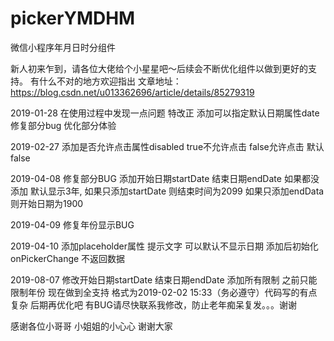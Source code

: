# pickerYMDHM
微信小程序年月日时分组件

新人初来乍到，请各位大佬给个小星星吧〜后续会不断优化组件以做到更好的支持。
有什么不对的地方欢迎指出
文章地址：https://blog.csdn.net/u013362696/article/details/85279319

2019-01-28 在使用过程中发现一点问题 特改正 
添加可以指定默认日期属性date 修复部分bug 优化部分体验

2019-02-27 添加是否允许点击属性disabled true不允许点击 false允许点击 默认false

2019-04-08 修复部分BUG 添加开始日期startDate 结束日期endDate 如果都没添加 默认显示3年, 如果只添加startDate 则结束时间为2099 如果只添加endData 则开始日期为1900 

2019-04-09 修复年份显示BUG

2019-04-10 添加placeholder属性 提示文字 可以默认不显示日期 添加后初始化onPickerChange 不返回数据

2019-08-07 修改开始日期startDate 结束日期endDate 添加所有限制 之前只能限制年份 现在做到全支持 格式为2019-02-02 15:33（务必遵守）代码写的有点复杂 后期再优化吧 有BUG请尽快联系我修改，防止老年痴呆复发。。。谢谢

感谢各位小哥哥 小姐姐的小心心 谢谢大家


